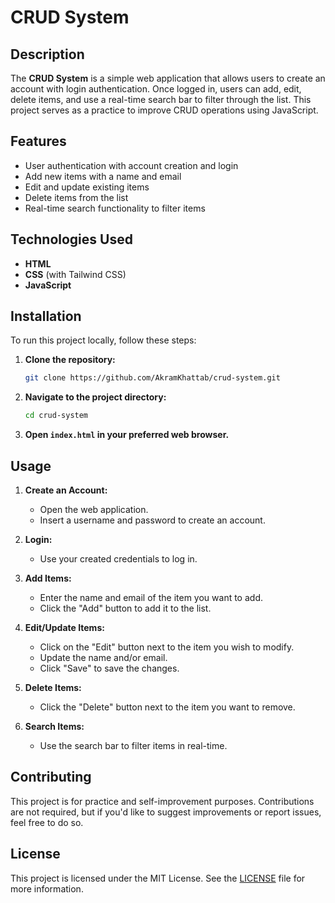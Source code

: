 # CRUD System

## Description
The **CRUD System** is a simple web application that allows users to create an account with login authentication. Once logged in, users can add, edit, delete items, and use a real-time search bar to filter through the list. This project serves as a practice to improve CRUD operations using JavaScript.

## Features
- User authentication with account creation and login
- Add new items with a name and email
- Edit and update existing items
- Delete items from the list
- Real-time search functionality to filter items

## Technologies Used
- **HTML**
- **CSS** (with Tailwind CSS)
- **JavaScript**

## Installation
To run this project locally, follow these steps:

1. **Clone the repository:**
    ```sh
    git clone https://github.com/AkramKhattab/crud-system.git
    ```
2. **Navigate to the project directory:**
    ```sh
    cd crud-system
    ```
3. **Open `index.html` in your preferred web browser.**

## Usage
1. **Create an Account:**
   - Open the web application.
   - Insert a username and password to create an account.

2. **Login:**
   - Use your created credentials to log in.

3. **Add Items:**
   - Enter the name and email of the item you want to add.
   - Click the "Add" button to add it to the list.

4. **Edit/Update Items:**
   - Click on the "Edit" button next to the item you wish to modify.
   - Update the name and/or email.
   - Click "Save" to save the changes.

5. **Delete Items:**
   - Click the "Delete" button next to the item you want to remove.

6. **Search Items:**
   - Use the search bar to filter items in real-time.

## Contributing
This project is for practice and self-improvement purposes. Contributions are not required, but if you'd like to suggest improvements or report issues, feel free to do so.

## License
This project is licensed under the MIT License. See the [LICENSE](LICENSE) file for more information.

